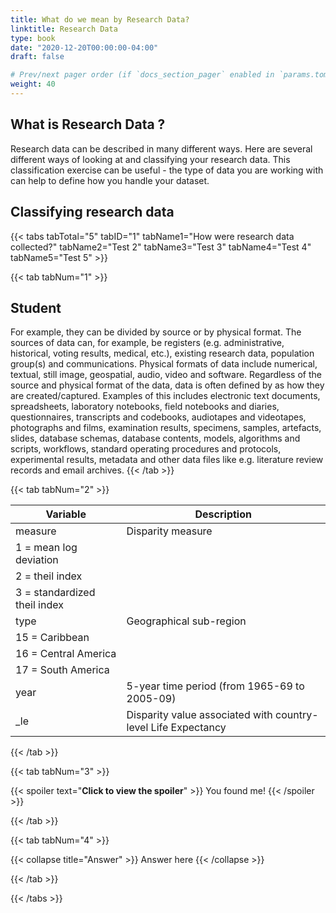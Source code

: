 ```yaml
---
title: What do we mean by Research Data?
linktitle: Research Data
type: book
date: "2020-12-20T00:00:00-04:00"
draft: false

# Prev/next pager order (if `docs_section_pager` enabled in `params.toml`)
weight: 40
---
```

## What is Research Data ?

Research data can be described in many different ways. Here are several different ways of looking at and classifying your research data. This classification exercise can be useful - the type of data you are working with can help to define how you handle your dataset. 

## Classifying research data </br>

{{< tabs tabTotal="5" tabID="1" tabName1="How were research data collected?" tabName2="Test 2" tabName3="Test 3"  tabName4="Test 4"  tabName5="Test 5" >}}

{{< tab tabNum="1" >}}
## Student
For example, they can be divided by source or by physical format. The sources of data can, for example, be registers (e.g. administrative, historical, voting results, medical, etc.), existing research data, population group(s) and communications. Physical formats of data include numerical, textual, still image, geospatial, audio, video and software. Regardless of the source and physical format of the data, data is often defined by as how they are created/captured. Examples of this includes electronic text documents, spreadsheets, laboratory notebooks, field notebooks and diaries, questionnaires, transcripts and codebooks, audiotapes and videotapes, photographs and films, examination results, specimens, samples, artefacts, slides, database schemas, database contents, models, algorithms and scripts, workflows, standard operating procedures and protocols, experimental results, metadata and other data files like e.g. literature review records and email archives.
{{< /tab >}}

{{< tab tabNum="2" >}}

 Variable | Description |
----------|--------------------------------------------------------|
measure | Disparity measure |
 | 1 = mean log deviation |
 | 2 = theil index |
 | 3 = standardized theil index |
type | Geographical sub-region |
 | 15 = Caribbean |
 | 16 = Central America |
 | 17 = South America |
year | 5-year time period (from 1965-69 to 2005-09) |
_le | Disparity value associated with country-level Life Expectancy |

{{< /tab >}}

{{< tab tabNum="3" >}}

{{< spoiler text="<b>Click to view the spoiler</b>" >}}
You found me!
{{< /spoiler >}}

{{< /tab >}}

{{< tab tabNum="4" >}}

{{< collapse title="Answer" >}} 
Answer here 
{{< /collapse >}}

{{< /tab >}}


{{< /tabs >}}

